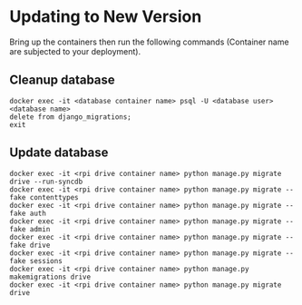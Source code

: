 # Updating to New Version

Bring up the containers then run the following commands (Container name are subjected to your deployment).

## Cleanup database
```
docker exec -it <database container name> psql -U <database user> <database name>
delete from django_migrations;
exit
```

## Update database
```
docker exec -it <rpi drive container name> python manage.py migrate drive --run-syncdb
docker exec -it <rpi drive container name> python manage.py migrate --fake contenttypes
docker exec -it <rpi drive container name> python manage.py migrate --fake auth
docker exec -it <rpi drive container name> python manage.py migrate --fake admin
docker exec -it <rpi drive container name> python manage.py migrate --fake drive
docker exec -it <rpi drive container name> python manage.py migrate --fake sessions
docker exec -it <rpi drive container name> python manage.py makemigrations drive
docker exec -it <rpi drive container name> python manage.py migrate drive
```